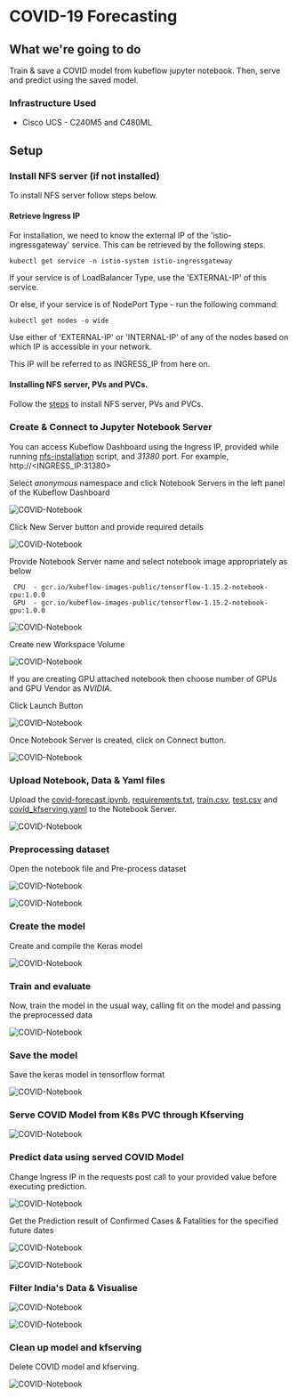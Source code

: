 # COVID-19 Forecasting 

## What we're going to do

Train & save a COVID model from kubeflow jupyter notebook.
Then, serve and predict using the saved model.

### Infrastructure Used

* Cisco UCS - C240M5 and C480ML

## Setup

### Install NFS server (if not installed)

To install NFS server follow steps below.

#### Retrieve Ingress IP

For installation, we need to know the external IP of the 'istio-ingressgateway' service. This can be retrieved by the following steps.

```
kubectl get service -n istio-system istio-ingressgateway
```

If your service is of LoadBalancer Type, use the 'EXTERNAL-IP' of this service.

Or else, if your service is of NodePort Type - run the following command:

```
kubectl get nodes -o wide
```

Use either of 'EXTERNAL-IP' or 'INTERNAL-IP' of any of the nodes based on which IP is accessible in your network.

This IP will be referred to as INGRESS_IP from here on.

#### Installing NFS server, PVs and PVCs.

Follow the [steps](./../../../networking/ble-localization/onprem/install) to install NFS server, PVs and PVCs.

### Create & Connect to Jupyter Notebook Server

You can access Kubeflow Dashboard using the Ingress IP, provided while running [nfs-installation](./../../../networking/ble-localization/onprem/install#ingress-ip) script, and _31380_ port. For example, http://<INGRESS_IP:31380>

Select _anonymous_ namespace and click Notebook Servers in the left panel of the Kubeflow Dashboard


![COVID-Notebook](pictures/1-kubeflow-ui.PNG)

Click New Server button and provide required details 

![COVID-Notebook](pictures/2-create-notebook.PNG)

Provide Notebook Server name and select notebook image appropriately as below
     
     CPU  - gcr.io/kubeflow-images-public/tensorflow-1.15.2-notebook-cpu:1.0.0
     GPU  - gcr.io/kubeflow-images-public/tensorflow-1.15.2-notebook-gpu:1.0.0

![COVID-Notebook](pictures/3-create-notebook.PNG)

Create new Workspace Volume

![COVID-Notebook](pictures/4-create-notebook.PNG)

If you are creating GPU attached notebook then choose number of GPUs and GPU Vendor as *NVIDIA*. 

Click Launch Button

![COVID-Notebook](pictures/5-create-notebook.PNG)

Once Notebook Server is created, click on Connect button.

![COVID-Notebook](pictures/6-connect-notebook.PNG)

### Upload Notebook, Data & Yaml files

Upload the [covid-forecast.ipynb](./covid-forecast.ipynb), [requirements.txt](./requirements.txt), [train.csv](./../data/train.csv), [test.csv](./../data/test.csv) and [covid_kfserving.yaml](./covid_kfserving.yaml) to the Notebook Server.

![COVID-Notebook](pictures/7-upload-pipeline-notebook.PNG)

### Preprocessing  dataset

Open the notebook file and Pre-process dataset

![COVID-Notebook](pictures/8-preprocessing-dataset.PNG)

![COVID-Notebook](pictures/9-preprocessing-dataset.PNG)

### Create the model
Create and compile the Keras model

![COVID-Notebook](pictures/10-create_model.PNG)

### Train and evaluate
Now, train the model in the usual way, calling fit on the model and passing the preprocessed data

![COVID-Notebook](pictures/11-train-evaluate.PNG)

### Save the model
Save the keras model in tensorflow format

![COVID-Notebook](pictures/12-saved-model.PNG)

### Serve COVID Model from K8s PVC through Kfserving

![COVID-Notebook](pictures/13-update-and-apply-kfserving.PNG)

### Predict data using served COVID Model 
Change Ingress IP in the requests post call to your provided value before executing prediction.

![COVID-Notebook](pictures/14-model-prediction.PNG)

Get the Prediction result of Confirmed Cases & Fatalities for the specified future dates

![COVID-Notebook](pictures/15-prediction-result-confirmed-and-fatalities.PNG)

![COVID-Notebook](pictures/15-prediction-result-confirmed-and-fatalities1.PNG)

### Filter India's Data & Visualise

![COVID-Notebook](pictures/15-prediction-result-confirmed-and-fatalities1.PNG)

![COVID-Notebook](pictures/15-prediction-result-confirmed-and-fatalities.PNG)

### Clean up model and kfserving
Delete COVID model and kfserving.

![COVID-Notebook](pictures/17-cleanup-model-kfserving.PNG)
